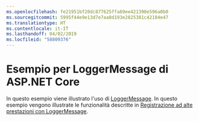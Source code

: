 ```yaml
---
ms.openlocfilehash: fe21951bf20dc877625ffa69ee421390e596a0b0
ms.sourcegitcommit: 5995f44e9e13d7e7aa8d193e2825381c42184e47
ms.translationtype: HT
ms.contentlocale: it-IT
ms.lasthandoff: 04/02/2019
ms.locfileid: "58809376"
---
```

# <a name="aspnet-core-loggermessage-sample"></a>Esempio per LoggerMessage di ASP.NET Core

In questo esempio viene illustrato l'uso di [LoggerMessage](https://docs.microsoft.com/dotnet/api/microsoft.extensions.logging.loggermessage). In questo esempio vengono illustrate le funzionalità descritte in [Registrazione ad alte prestazioni con LoggerMessage](https://docs.microsoft.com/aspnet/core/fundamentals/logging/loggermessage).
